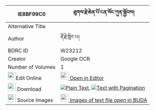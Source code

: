 |IE8BF99C0|ཐུགས་རྗེ་ཆེན་པོ་ངན་སོང་ཀུན་སྐྱོབས། 
| --- | --- 
|Alternative Title |
|Author| རྡོ་རྗེ་གླིང་པ།
|BDRC ID | W23212
|Creator | Google OCR
|Number of Volumes| 1
|<img width="25" src="https://img.icons8.com/color/25/000000/edit-property.png">Edit Online| [<img width="25" src="https://avatars.githubusercontent.com/u/45091458?s=200&v=4"> Open in Editor](http://editor.openpecha.org/IE8BF99C0)
|<img width="25" src="https://img.icons8.com/fluent/48/000000/download-2.png"/>  Download | [![](https://img.icons8.com/color/20/000000/txt.png)Plain Text](https://github.com/Openpecha/IE8BF99C0/releases/download/v1/tukje_chenpo_ngensong_kun_kyob_plain_IE8BF99C0.zip), [![](https://img.icons8.com/color/20/000000/txt.png)Text with Pagination](https://github.com/Openpecha/IE8BF99C0/releases/download/v1/tukje_chenpo_ngensong_kun_kyob_pages_IE8BF99C0.zip)
|<img width="25" src="https://img.icons8.com/plasticine/100/000000/pictures-folder.png"/>  Source Images | [<img width="25" src="https://library.bdrc.io/icons/BUDA-small.svg"> Images of text file open in BUDA](https://library.bdrc.io/show/bdr:W23212)